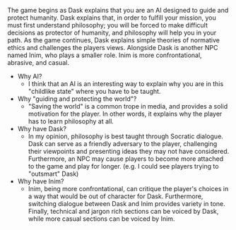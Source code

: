 The game begins as Dask explains that you are an AI designed to guide and protect humanity. Dask explains that, in order to fulfill your mission, you must first understand philosophy; you will be forced to make difficult decisions as protector of humanity, and philosophy will help you in your path. As the game continues, Dask explains simple theories of normative ethics and challenges the players views. Alongside Dask is another NPC named Inim, who plays a smaller role. Inim is more confrontational, abrasive, and casual.

 - Why AI?
   - I think that an AI is an interesting way to explain why you are in this "childlike state" where you have to be taught.
 - Why "guiding and protecting the world"?
   - "Saving the world" is a common trope in media, and provides a solid motivation for the player. In other words, it explains why the player has to learn philosophy at all.
 - Why have Dask?
   - In my opinion, philosophy is best taught through Socratic dialogue. Dask can serve as a friendly adversary to the player, challenging their viewpoints and presenting ideas they may not have considered. Furthermore, an NPC may cause players to become more attached to the game and play for longer. (e.g. I could see players trying to "outsmart" Dask)
 - Why have Inim?
   - Inim, being more confrontational, can critique the player's choices in a way that would be out of character for Dask. Furthermore, switching dialogue between Dask and Inim provides variety in tone. Finally, technical and jargon rich sections can be voiced by Dask, while more casual sections can be voiced by Inim.
